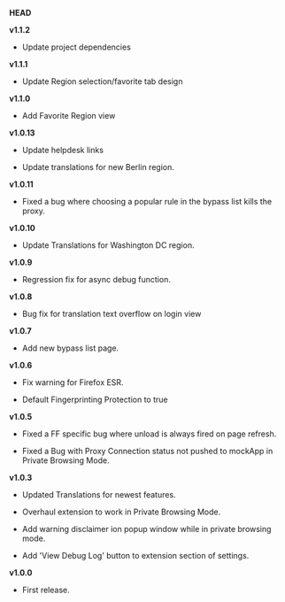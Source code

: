 __HEAD__

__v1.1.2__

* Update project dependencies

__v1.1.1__

* Update Region selection/favorite tab design

__v1.1.0__

* Add Favorite Region view

__v1.0.13__

* Update helpdesk links

* Update translations for new Berlin region.

__v1.0.11__

* Fixed a bug where choosing a popular rule in the bypass list kills the proxy.

__v1.0.10__

* Update Translations for Washington DC region.

__v1.0.9__

* Regression fix for async debug function.

__v1.0.8__

* Bug fix for translation text overflow on login view

__v1.0.7__

* Add new bypass list page.

__v1.0.6__

* Fix warning for Firefox ESR.

* Default Fingerprinting Protection to true

__v1.0.5__

* Fixed a FF specific bug where unload is always fired on page refresh.

* Fixed a Bug with Proxy Connection status not pushed to mockApp in Private Browsing Mode.

__v1.0.3__

* Updated Translations for newest features.

* Overhaul extension to work in Private Browsing Mode.

* Add warning disclaimer ion popup window while in private browsing mode.

* Add 'View Debug Log' button to extension section of settings.

__v1.0.0__

* First release.
